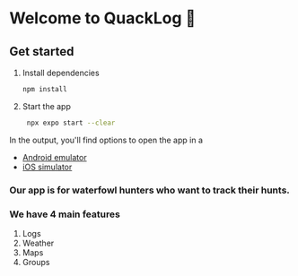 # Welcome to QuackLog 👋

## Get started

1. Install dependencies

   ```bash
   npm install
   ```

2. Start the app

   ```bash
    npx expo start --clear
   ```

In the output, you'll find options to open the app in a

- [Android emulator](https://docs.expo.dev/workflow/android-studio-emulator/)
- [iOS simulator](https://docs.expo.dev/workflow/ios-simulator/)

### Our app is for waterfowl hunters who want to track their hunts. 

### We have 4 main features
1. Logs
2. Weather
3. Maps
4. Groups